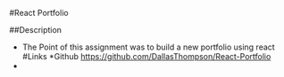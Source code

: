 #React Portfolio

##Description

* The Point of this assignment was to build a new portfolio using react
#Links
*Github https://github.com/DallasThompson/React-Portfolio
*
